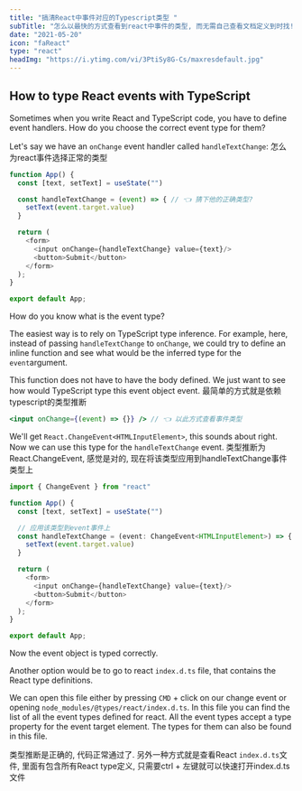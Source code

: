 ```yaml
---
title: "搞清React中事件对应的Typescript类型 "
subTitle: "怎么以最快的方式查看到react中事件的类型, 而无需自己查看文档定义到时找!"
date: "2021-05-20"
icon: "faReact"
type: "react"
headImg: "https://i.ytimg.com/vi/3PtiSy8G-Cs/maxresdefault.jpg"
---
```


## How to type React events with TypeScript

Sometimes when you write React and TypeScript code, you have to define event handlers. How do you choose the correct event type for them?

Let's say we have an `onChange` event handler called `handleTextChange`:
怎么为react事件选择正常的类型

```typescript
function App() {
  const [text, setText] = useState("")

  const handleTextChange = (event) => { // 👈 猜下他的正确类型?
    setText(event.target.value)
  }

  return (
    <form>
      <input onChange={handleTextChange} value={text}/>
      <button>Submit</button>
    </form>
  );
}

export default App;
```

How do you know what is the event type?

The easiest way is to rely on TypeScript type inference. For example, here, instead of passing `handleTextChange` to `onChange`, we could try to define an inline function and see what would be the inferred type for the `event`argument.

This function does not have to have the body defined. We just want to see how would TypeScript type this event object event.
最简单的方式就是依赖typescript的类型推断

```jsx
<input onChange={(event) => {}} /> // 👈 以此方式查看事件类型
```

We'll get `React.ChangeEvent<HTMLInputElement>`, this sounds about right. Now we can use this type for the `handleTextChange` event.
类型推断为React.ChangeEvent<HTMLInputElement>, 感觉是对的, 现在将该类型应用到handleTextChange事件类型上

```typescript
import { ChangeEvent } from "react"

function App() {
  const [text, setText] = useState("")

  // 应用该类型到event事件上
  const handleTextChange = (event: ChangeEvent<HTMLInputElement>) => {
    setText(event.target.value)
  }

  return (
    <form>
      <input onChange={handleTextChange} value={text}/>
      <button>Submit</button>
    </form>
  );
}

export default App;
```

Now the event object is typed correctly.

Another option would be to go to react `index.d.ts` file, that contains the React type definitions.

We can open this file either by pressing `CMD` + click on our change event or opening `node_modules/@types/react/index.d.ts`. In this file you can find the list of all the event types defined for react. All the event types accept a type property for the event target element. The types for them can also be found in this file.

类型推断是正确的, 代码正常通过了.
另外一种方式就是查看React `index.d.ts`文件, 里面有包含所有React type定义, 只需要ctrl + 左键就可以快速打开index.d.ts文件